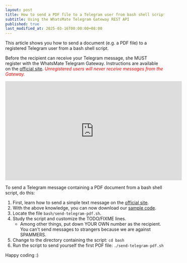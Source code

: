 ```yaml
---
layout: post
title: How to send a PDF file to a Telegram user from bash shell script
subtitle: Using the WhatsMate Telegram Gateway REST API
published: true
last_modified_at: 2025-03-16T00:00:00+08:00
---
```


This article shows you how to send a document (e.g. a PDF file) to a registered Telegram user from a bash shell script.

Before the recipient can receive your Telegram message, she MUST register with the WhatsMate Telegram Gateway. Instructions are available on the [official site](https://www.whatsmate.net/telegram-gateway-api.html). <span style="color:red">*Unregistered users will never receive messages from the Gateway.*</span>

<iframe width="560" height="315" src="https://www.youtube.com/embed/6yy9T7QKB94?rel=0&cc_load_policy=1" frameborder="0" allowfullscreen></iframe>

To send a Telegram message containing a PDF document from a bash shell script, do this:

1. First, learn how to send a simple text message on the [official site](https://www.whatsmate.net/telegram-gateway-api.html). 
2. With the above knowledge, you can now download our [sample code](https://github.com/whatsmate/telegram-demos/archive/master.zip).
3. Locate the file `bash/send-telegram-pdf.sh`.  <script src="https://gist.github.com/whatsmate/29929061744dc8da5940407810bedae9.js"></script>
4. Study the script and customize the TODO/FIXME lines.
   * Among other things, put down YOUR OWN number as the recipient. You can't send messages to strangers because we are against SPAMMERS.
5. Change to the directory containing the script: `cd bash`
6. Run the script to send yourself the first POF file: `./send-telegram-pdf.sh`


Happy coding :) 


<br>

